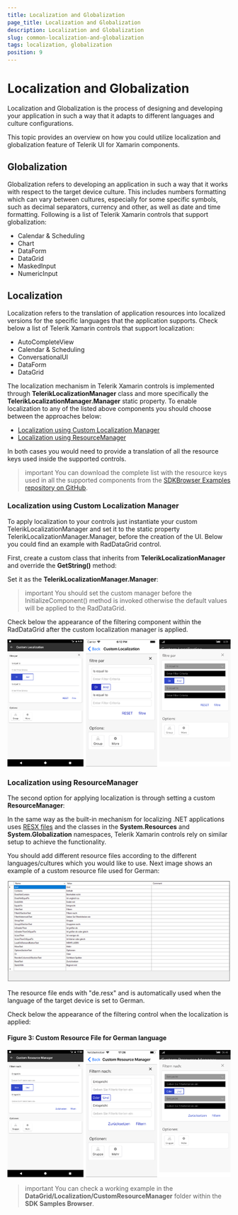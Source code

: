 ```yaml
---
title: Localization and Globalization
page_title: Localization and Globalization
description: Localization and Globalization
slug: common-localization-and-globalization
tags: localization, globalization
position: 9
---
```


# Localization and Globalization

Localization and Globalization is the process of designing and developing your application in such a way that it adapts to different languages and culture configurations. 

This topic provides an overview on how you could utilize localization and globalization feature of Telerik UI for Xamarin components.

## Globalization

Globalization refers to developing an application in such a way that it works with respect to the target device culture. This includes numbers formatting which can vary between cultures, especially for some specific symbols, such as decimal separators, currency and other, as well as date and time formatting. Following is a list of Telerik Xamarin controls that support globalization:

* Calendar &amp; Scheduling
* Chart
* DataForm
* DataGrid
* MaskedInput
* NumericInput

## Localization

Localization refers to the translation of application resources into localized versions for the specific languages that the application supports. Check below a list of Telerik Xamarin controls that support localization:

* AutoCompleteView
* Calendar &amp; Scheduling
* ConversationalUI
* DataForm
* DataGrid

The localization mechanism in Telerik Xamarin controls is implemented through **TelerikLocalizationManager** class and more specifically the **TelerikLocalizationManager.Manager** static property. To enable localization to any of the listed above components you should choose between the approaches below:

* [Localization using Custom Localization Manager](#localization-using-custom-localization-manager)
* [Localization using ResourceManager](#localization-using-resourcemanager)

In both cases you would need to provide a translation of all the resource keys used inside the supported controls.

>important You can download the complete list with the resource keys used in all the supported components from the [SDKBrowser Examples repository on GitHub](https://github.com/telerik/xamarin-forms-sdk/tree/master/XamarinSDK/SDKBrowser/SDKBrowser). 

### Localization using Custom Localization Manager

To apply localization to your controls just instantiate your custom TelerikLocalizationManager and set it to the static property TelerikLocalizationManager.Manager, before the creation of the UI. Below you could find an example with RadDataGrid control.

First, create a custom class that inherits from **TelerikLocalizationManager** and override the **GetString()** method:

<snippet id='datagrid-custom-localizationmanager-csharp'/>

Set it as the **TelerikLocalizationManager.Manager**:

<snippet id='datagrid-setting-the-custom-manager-csharp'/>

>important You should set the custom manager before the InitializeComponent() method is invoked otherwise the default values will be applied to the RadDataGrid.

Check below the appearance of the filtering component within the RadDataGrid after the custom localization manager is applied.

![custom localization manager](images/datagrid_localization.png)

### Localization using ResourceManager

The second option for applying localization is through setting a custom **ResourceManager**:

<snippet id='datagrid-setting-the-custom-resource-manager-csharp'/> 

In the same way as the built-in mechanism for localizing .NET applications uses [RESX files](https://docs.microsoft.com/en-us/previous-versions/visualstudio/visual-studio-2008/ekyft91f(v=vs.90)) and the classes in the **System.Resources** and **System.Globalization** namespaces, Telerik Xamarin controls rely on similar setup to achieve the functionality.

You should add different resource files according to the different languages/cultures which you would like to use. Next image shows an example of a custom resource file used for German:

![custom resource file](images/datagrid_resourcesfile.png)

The resource file ends with "de.resx" and is automatically used when the language of the target device is set to German.

Check below the appearance of the filtering control when the localization is applied:

#### Figure 3: Custom Resource File for German language
![custom resource manager](images/datagrid_resourcemanager.png)

>important You can check a working example in the **DataGrid/Localization/CustomResourceManager** folder within the **SDK Samples Browser**.
